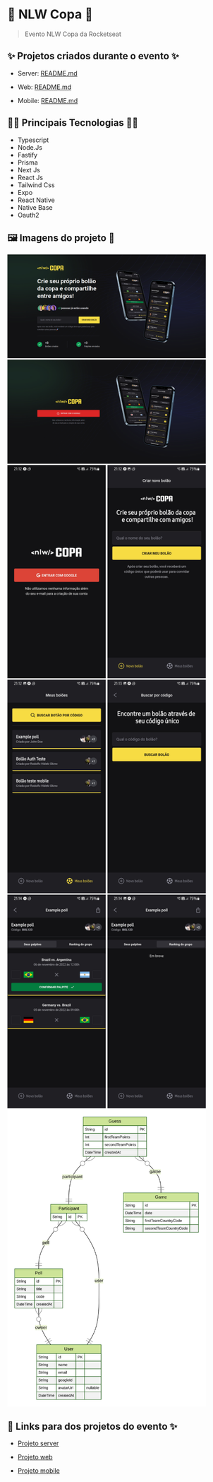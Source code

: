 # 🚀 NLW Copa 🚀

> Evento NLW Copa da Rocketseat

## ✨ Projetos criados durante o evento ✨

- Server: [README.md](server/README.md)
 
- Web: [README.md](web/README.md)

- Mobile: [README.md](mobile/README.md)

## 👨‍💻 Principais Tecnologias 👩‍💻

- Typescript
- Node.Js
- Fastify
- Prisma
- Next Js
- React Js
- Tailwind Css
- Expo
- React Native
- Native Base
- Oauth2

## 🖼️ Imagens do projeto 👀

<img src="https://raw.githubusercontent.com/rodolfoHOk/portfolio-img/main/images/nlw-copa-01.png" alt="NLW Copa Imagem 01" width="450"/>

<img src="https://raw.githubusercontent.com/rodolfoHOk/portfolio-img/main/images/nlw-copa-02.png" alt="NLW Copa Imagem 02" width="450"/>

<img src="https://raw.githubusercontent.com/rodolfoHOk/portfolio-img/main/images/nlw-copa-11.jpg" alt="NLW Copa Imagem 03" width="223"/>
<img src="https://raw.githubusercontent.com/rodolfoHOk/portfolio-img/main/images/nlw-copa-12.jpg" alt="NLW Copa Imagem 04" width="223"/>

<img src="https://raw.githubusercontent.com/rodolfoHOk/portfolio-img/main/images/nlw-copa-13.jpg" alt="NLW Copa Imagem 05" width="223"/>
<img src="https://raw.githubusercontent.com/rodolfoHOk/portfolio-img/main/images/nlw-copa-14.jpg" alt="NLW Copa Imagem 06" width="223"/>

<img src="https://raw.githubusercontent.com/rodolfoHOk/portfolio-img/main/images/nlw-copa-15.jpg" alt="NLW Copa Imagem 07" width="223"/>
<img src="https://raw.githubusercontent.com/rodolfoHOk/portfolio-img/main/images/nlw-copa-16.jpg" alt="NLW Copa Imagem 08" width="223"/>

<img src="server/prisma/ERD.svg" width="450"/>

## 🔗 Links para dos projetos do evento ✨

- [Projeto server](server)

- [Projeto web](web)

- [Projeto mobile](mobile)
